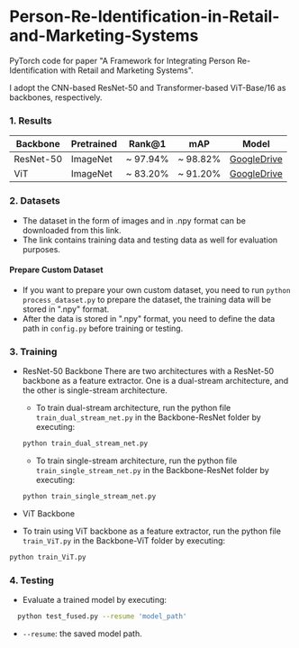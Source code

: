 # Person-Re-Identification-in-Retail-and-Marketing-Systems
PyTorch code for paper "A Framework for Integrating Person Re-Identification with Retail and Marketing Systems".

I adopt the CNN-based ResNet-50 and Transformer-based ViT-Base/16 as backbones, respectively.

### 1. Results

|Backbone    | Pretrained| Rank@1   | mAP      | Model|
| --------   | -----     | -----    |--------- |------|
|ResNet-50   | ImageNet  | ~ 97.94% | ~ 98.82% | [GoogleDrive](https://drive.google.com/open?id=181K9PQGnej0K5xNX9DRBDPAf3K9JosYk)|
|ViT         | ImageNet  | ~ 83.20% | ~ 91.20% | [GoogleDrive](https://drive.google.com/open?id=181K9PQGnej0K5xNX9DRBDPAf3K9JosYk)|

### 2. Datasets

- The dataset in the form of images and in .npy format can be downloaded from this link.
- The link contains training data and testing data as well for evaluation purposes.

#### Prepare Custom Dataset

- If you want to prepare your own custom dataset, you need to run `python process_dataset.py` to prepare the dataset, the training data will be stored in ".npy" format.
- After the data is stored in ".npy" format, you need to define the data path in `config.py` before training or testing.

### 3. Training

- ResNet-50 Backbone
There are two architectures with a ResNet-50 backbone as a feature extractor. One is a dual-stream architecture, and the other is single-stream architecture.

  - To train dual-stream architecture, run the python file `train_dual_stream_net.py` in the Backbone-ResNet folder by executing:
  ```bash
  python train_dual_stream_net.py
  ```
  - To train single-stream architecture, run the python file `train_single_stream_net.py` in the Backbone-ResNet folder by executing:
  ```bash
  python train_single_stream_net.py
  ```
  
- ViT Backbone

 - To train using ViT backbone as a feature extractor, run the python file `train_ViT.py` in the Backbone-ViT folder by executing:
  ```bash
  python train_ViT.py
  ```

### 4. Testing

- Evaluate a trained model by executing: 
```bash
  python test_fused.py --resume 'model_path'
  ```
   - `--resume`: the saved model path.
